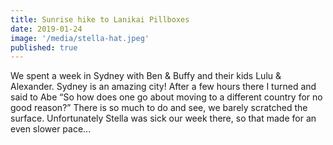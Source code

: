 ```yaml
---
title: Sunrise hike to Lanikai Pillboxes
date: 2019-01-24
image: '/media/stella-hat.jpeg'
published: true
---
```


We spent a week in Sydney with Ben & Buffy and their kids Lulu & Alexander.
Sydney is an amazing city! After a few hours there I turned and said to Abe “So how does one go about moving to a different country for no good reason?”
There is so much to do and see, we barely scratched the surface.
Unfortunately Stella was sick our week there, so that made for an even slower pace...